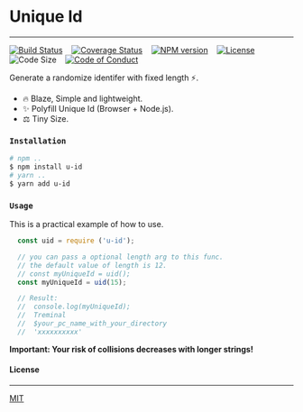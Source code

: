 # Unique Id
---

[![Build Status][travis-img]][travis-url] &nbsp;&nbsp;
[![Coverage Status][coverage-img]][coverage-url] &nbsp;&nbsp;
[![NPM version][npm-badge]][npm-url] &nbsp;&nbsp;
[![License][license-badge]][license-url] &nbsp;&nbsp;
![Code Size][code-size-badge] &nbsp;&nbsp;
[![Code of Conduct][coc-badge]][coc-url]

<!-- ***************** -->

[travis-img]: https://travis-ci.org/3imed-jaberi/u-id.svg?branch=master
[travis-url]: https://travis-ci.org/3imed-jaberi/u-id
[coverage-img]: https://coveralls.io/repos/github/3imed-jaberi/u-id/badge.svg?branch=master
[coverage-url]: https://coveralls.io/github/3imed-jaberi/u-id?branch=master
[npm-badge]: https://img.shields.io/npm/v/u-id.svg?style=flat
[npm-url]: https://www.npmjs.com/package/u-id
[license-badge]: https://img.shields.io/badge/license-MIT-green.svg?style=flat-square
[license-url]: https://github.com/3imed-jaberi/u-id/blob/master/LICENSE
[code-size-badge]: https://img.shields.io/github/languages/code-size/3imed-jaberi/u-id
[coc-badge]: https://img.shields.io/badge/code%20of-conduct-ff69b4.svg?style=flat-square
[coc-url]: https://github.com/3imed-jaberi/u-id/blob/master/CODE_OF_CONDUCT.md

<!-- ***************** -->

Generate a randomize identifer with fixed length ⚡.

- 🔥 Blaze, Simple and lightweight.
- ✨ Polyfill Unique Id (Browser + Node.js).
- ⚖️ Tiny Size.

### `Installation`

```bash
# npm ..
$ npm install u-id
# yarn ..
$ yarn add u-id
```


### `Usage`

This is a practical example of how to use.

```javascript
  const uid = require ('u-id');

  // you can pass a optional length arg to this func.
  // the default value of length is 12.
  // const myUniqueId = uid();
  const myUniqueId = uid(15);

  // Result: 
  //  console.log(myUniqueId);
  //  Treminal
  //  $your_pc_name_with_your_directory
  //  'xxxxxxxxxx'
```

__Important: Your risk of collisions decreases with longer strings!__


#### License
---

[MIT](LICENSE)